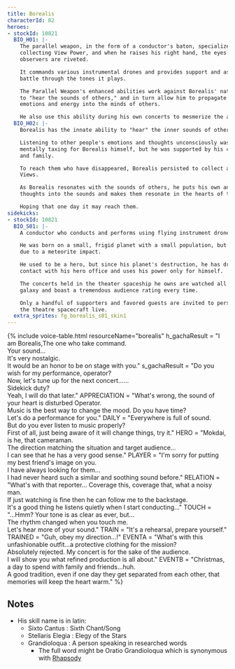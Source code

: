 ```yaml
---
title: Borealis
characterId: 82
heroes:
- stockId: 10821
  BIO_H01: |-
    The parallel weapon, in the form of a conductor's baton, specializes in
    collecting View Power, and when he raises his right hand, the eyes of ordinary
    observers are riveted.

    It commands various instrumental drones and provides support and assistance in
    battle through the tones it plays.

    The Parallel Weapon's enhanced abilities work against Borealis' natural ability
    to "hear the sounds of others," and in turn allow him to propagate and activate
    emotions and energy into the minds of others.

    He also use this ability during his own concerts to mesmerize the audience.
  BIO_H02: |-
    Borealis has the innate ability to "hear" the inner sounds of others.

    Listening to other people's emotions and thoughts unconsciously was very
    mentally taxing for Borealis himself, but he was supported by his close friends
    and family.

    To reach them who have disappeared, Borealis persisted to collect a lot of
    Views.

    As Borealis resonates with the sounds of others, he puts his own and others'
    thoughts into the sounds and makes them resonate in the hearts of the listeners.

    Hoping that one day it may reach them.
sidekicks:
- stockId: 10821
  BIO_S01: |-
    A conductor who conducts and performs using flying instrument drones.

    He was born on a small, frigid planet with a small population, but it was lost
    due to a meteorite impact.

    He used to be a hero, but since his planet's destruction, he has dropped all
    contact with his hero office and uses his power only for himself.

    The concerts held in the theater spaceship he owns are watched all over the
    galaxy and boast a tremendous audience rating every time.

    Only a handful of supporters and favored guests are invited to personally attend
    the theatre spacecraft live.
  extra_sprites: fg_borealis_s01_skin1
---
```


{% include voice-table.html resourceName="borealis"
h_gachaResult = "I am Borealis,The one who take command.<br>Your sound…<br>It's very nostalgic.<br>It would be an honor to be on stage with you."
s_gachaResult = "Do you wish for my performance, operator?<br>Now, let's tune up for the next concert......<br>Sidekick duty?<br>Yeah, I will do that later."
APPRECIATION = "What's wrong, the sound of your heart is disturbed Operator.<br>Music is the best way to change the mood. Do you have time?<br>Let's do a performance for you."
DAILY = "Everywhere is full of sound.<br>But do you ever listen to music properly?<br>First of all, just being aware of it will change things, try it."
HERO = "Mokdai, is he, that cameraman.<br>The direction matching the situation and target audience…<br>I can see that he has a very good sense."
PLAYER = "I'm sorry for putting my best friend's image on you.<br>I have always looking for them…<br>I had never heard such a similar and soothing sound before."
RELATION = "What's with that reporter... Coverage this, coverage that, what a noisy man.<br>If just watching is fine then he can follow me to the backstage.<br>It's a good thing he listens quietly when I start conducting..."
TOUCH = "...Hmm? Your tone is as clear as ever, but...<br>The rhythm changed when you touch me.<br>Let's hear more of your sound."
TRAIN = "It's a rehearsal, prepare yourself."
TRAINED = "Guh, obey my direction…!"
EVENTA = "What's with this unfashionable outfit…a protective clothing for the mission?<br>Absolutely rejected. My concert is for the sake of the audience.<br>I will show you what refined production is all about."
EVENTB = "Christmas, a day to spend with family and friends…huh.<br>A good tradition, even if one day they get separated from each other, that memories will keep the heart warm."
%}

## Notes

- His skill name is in latin:
  - Sixto Cantus : Sixth Chant/Song
  - Stellaris Elegia : Elegy of the Stars
  - Grandioloqua : A person speaking in researched words
    - The full word might be Oratio Grandioloqua which is synonymous with [Rhapsody](https://en.wikipedia.org/wiki/Rhapsody_(music))
